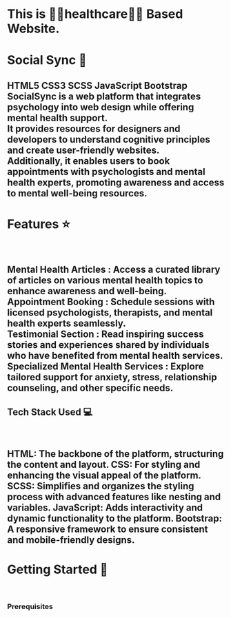 
<h1>This is 👨‍⚕️healthcare👨‍⚕️ Based Website.</br></h1>
<h1>Social Sync 🧠</br></h1>
<h2>HTML5	CSS3	SCSS	JavaScript	Bootstrap</br>
SocialSync is a web platform that integrates psychology into web design while offering mental health support. </br>
It provides resources for designers and developers to understand cognitive principles and create user-friendly websites. </br>
Additionally, it enables users to book appointments with psychologists and mental health experts, promoting awareness and access to mental well-being resources.</br></h2>
<h1>Features ⭐</h1></br>
<h2>Mental Health Articles : Access a curated library of articles on various mental health topics to enhance awareness and well-being.</br>
Appointment Booking : Schedule sessions with licensed psychologists, therapists, and mental health experts seamlessly.</br>
Testimonial Section : Read inspiring success stories and experiences shared by individuals who have benefited from mental health services.</br>
Specialized Mental Health Services : Explore tailored support for anxiety, stress, relationship counseling, and other specific needs.</br></h2>
<h2>Tech Stack Used 💻</h2></br>
<h2>HTML: The backbone of the platform, structuring the content and layout.
CSS: For styling and enhancing the visual appeal of the platform.
SCSS: Simplifies and organizes the styling process with advanced features like nesting and variables.
JavaScript: Adds interactivity and dynamic functionality to the platform.
Bootstrap: A responsive framework to ensure consistent and mobile-friendly designs.</h2>
<h1>Getting Started 🚀</h1></br>
<h3>Prerequisites</h3></br>

